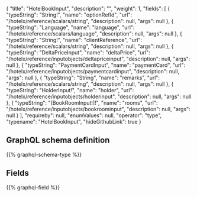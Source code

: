 {
  "title": "HotelBookInput",
  "description": "",
  "weight": 1,
  "fields": [
    {
      "typeString": "String!",
      "name": "optionRefId",
      "url": "/hotelx/reference/scalars/string",
      "description": null,
      "args": null
    },
    {
      "typeString": "Language",
      "name": "language",
      "url": "/hotelx/reference/scalars/language",
      "description": null,
      "args": null
    },
    {
      "typeString": "String!",
      "name": "clientReference",
      "url": "/hotelx/reference/scalars/string",
      "description": null,
      "args": null
    },
    {
      "typeString": "DeltaPriceInput",
      "name": "deltaPrice",
      "url": "/hotelx/reference/inputobjects/deltapriceinput",
      "description": null,
      "args": null
    },
    {
      "typeString": "PaymentCardInput",
      "name": "paymentCard",
      "url": "/hotelx/reference/inputobjects/paymentcardinput",
      "description": null,
      "args": null
    },
    {
      "typeString": "String",
      "name": "remarks",
      "url": "/hotelx/reference/scalars/string",
      "description": null,
      "args": null
    },
    {
      "typeString": "HolderInput!",
      "name": "holder",
      "url": "/hotelx/reference/inputobjects/holderinput",
      "description": null,
      "args": null
    },
    {
      "typeString": "[BookRoomInput!]!",
      "name": "rooms",
      "url": "/hotelx/reference/inputobjects/bookroominput",
      "description": null,
      "args": null
    }
  ],
  "requireby": null,
  "enumValues": null,
  "operator": "type",
  "typename": "HotelBookInput",
  "hideGithubLink": true
}
## GraphQL schema definition

{{% graphql-schema-type %}}

## Fields

{{% graphql-field %}}
